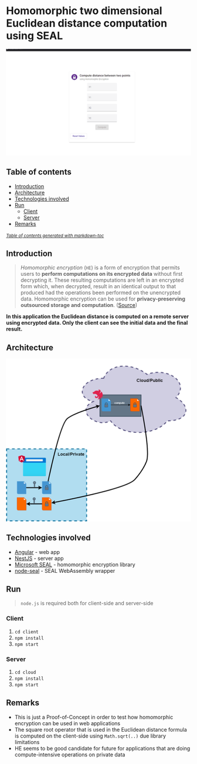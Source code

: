 # Homomorphic two dimensional Euclidean distance computation using SEAL


![Animation](images/Animation.gif)


## Table of contents

- [Introduction](#introduction)
- [Architecture](#architecture)
- [Technologies involved](#technologies-involved)
- [Run](#run)
  * [Client](#client)
  * [Server](#server)
- [Remarks](#remarks)

<small><i><a href='http://ecotrust-canada.github.io/markdown-toc/'>Table of contents generated with markdown-toc</a></i></small>

## Introduction

> *Homomorphic encryption* (`HE`) is a form of encryption that permits users to **perform computations on its encrypted data** without first decrypting it. These resulting computations are left in an encrypted form which, when decrypted, result in an identical output to that produced had the operations been performed on the unencrypted data.
Homomorphic encryption can be used for **privacy-preserving outsourced storage and computation**. ([Source](https://en.wikipedia.org/wiki/Homomorphic_encryption))

**In this application the Euclidean distance is computed on a remote server using encrypted data. Only the client can see the initial data and the final result.**

## Architecture

![Current Architecture](images/architecture.png)

## Technologies involved

* [Angular](https://angular.io/) - web app
* [NestJS](https://docs.nestjs.com/) - server app
* [Microsoft SEAL](https://www.microsoft.com/en-us/research/project/microsoft-seal/) - homomorphic encryption library
* [node-seal](https://github.com/morfix-io/node-seal) - SEAL WebAssembly wrapper

## Run
> `node.js` is required both for client-side and server-side

### Client
1. `cd client`
2. `npm install`
3. `npm start`

### Server
1. `cd cloud`
2. `npm install`
3. `npm start`

## Remarks

* This is just a Proof-of-Concept in order to test how homomorphic encryption can be used in web applications
* The square root operator that is used in the Euclidean distance formula is computed on the client-side using `Math.sqrt(..)` due library limitations
* HE seems to be good candidate for future for applications that are doing compute-intensive operations on private data

